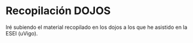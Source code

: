# Recopilación DOJOS
Iré subiendo el material recopilado en los dojos a los que he asistido en la ESEI (uVigo).
